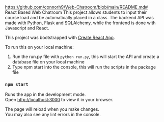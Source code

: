 https://github.com/connorh9/Web-Chatroom/blob/main/README.md# React Based Web Chatroom
This project allows students to input their course load and be automatically placed in a class.
The backend API was made with Python, Flask and SQLAlchemy, while the frontend is done with Javascript and React.

This project was bootstrapped with [Create React App](https://github.com/facebook/create-react-app).  

To run this on your local machine:  
1. Run the run.py file with ```python run.py```, this will start the API and create a database file on your local machine  
2. Type npm start into the console, this will run the scripts in the package file  


### `npm start`

Runs the app in the development mode.\
Open [http://localhost:3000](http://localhost:3000) to view it in your browser.

The page will reload when you make changes.\
You may also see any lint errors in the console.




